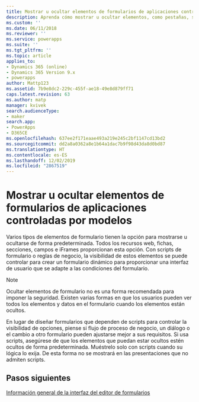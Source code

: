 ```yaml
---
title: Mostrar u ocultar elementos de formularios de aplicaciones controladas por modelos con Power Apps | MicrosoftDocs
description: Aprenda cómo mostrar u ocultar elementos, como pestañas, secciones o campos
ms.custom: ''
ms.date: 06/11/2018
ms.reviewer: ''
ms.service: powerapps
ms.suite: ''
ms.tgt_pltfrm: ''
ms.topic: article
applies_to:
- Dynamics 365 (online)
- Dynamics 365 Version 9.x
- powerapps
author: Mattp123
ms.assetid: 7b9e8dc2-229c-455f-ae18-49e8d879ff71
caps.latest.revision: 63
ms.author: matp
manager: kvivek
search.audienceType:
- maker
search.app:
- PowerApps
- D365CE
ms.openlocfilehash: 637ee2f171eaae493a219e245c2bf1147cd13bd2
ms.sourcegitcommit: dd2a8a0362a8e1b64a1dac7b9f98d43da8d0bd87
ms.translationtype: HT
ms.contentlocale: es-ES
ms.lasthandoff: 12/02/2019
ms.locfileid: "2867519"
---
```

# <a name="show-or-hide-model-driven-app-form-elements"></a>Mostrar u ocultar elementos de formularios de aplicaciones controladas por modelos

 Varios tipos de elementos de formulario tienen la opción para mostrarse u ocultarse de forma predeterminada. Todos los recursos web, fichas, secciones, campos e iFrames proporcionan esta opción. Con scripts de formulario o reglas de negocio, la visibilidad de estos elementos se puede controlar para crear un formulario dinámico para proporcionar una interfaz de usuario que se adapte a las condiciones del formulario.  
  
> [!NOTE]
>  Ocultar elementos de formulario no es una forma recomendada para imponer la seguridad. Existen varias formas en que los usuarios pueden ver todos los elementos y datos en el formulario cuando los elementos están ocultos. 
  
 En lugar de diseñar formularios que dependen de scripts para controlar la visibilidad de opciones, piense si flujo de proceso de negocio, un diálogo o el cambio a otro formulario pueden ajustarse mejor a sus requisitos. Si usa scripts, asegúrese de que los elementos que puedan estar ocultos estén ocultos de forma predeterminada. Muéstrelo solo con scripts cuando su lógica lo exija. De esta forma no se mostrará en las presentaciones que no admiten scripts.  

## <a name="next-steps"></a>Pasos siguientes

[Información general de la interfaz del editor de formularios](form-editor-user-interface-legacy.md)

